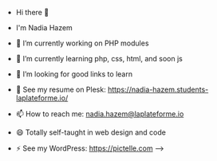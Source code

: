 - Hi there 👋
- I'm Nadia Hazem

- 🔭 I’m currently working on PHP modules
- 🌱 I’m currently learning php, css, html, and soon js
- 👯 I’m looking for good links to learn
- 💬  See my resume on Plesk: https://nadia-hazem.students-laplateforme.io/
- 📫 How to reach me: nadia.hazem@laplateforme.io
- 😄 Totally self-taught in web design and code
- ⚡ See my WordPress: https://pictelle.com
-->
